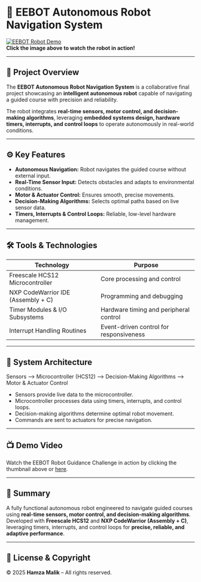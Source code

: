 # 🤖 EEBOT Autonomous Robot Navigation System

[![EEBOT Robot Demo](https://img.youtube.com/vi/PQ2uhcagHnQ/0.jpg)](https://youtube.com/shorts/PQ2uhcagHnQ?si=9LnpC-18juQw4heY)  
**Click the image above to watch the robot in action!**

---

## 📝 Project Overview

The **EEBOT Autonomous Robot Navigation System** is a collaborative final project showcasing an **intelligent autonomous robot** capable of navigating a guided course with precision and reliability.  

The robot integrates **real-time sensors, motor control, and decision-making algorithms**, leveraging **embedded systems design, hardware timers, interrupts, and control loops** to operate autonomously in real-world conditions.

---

## ⚙️ Key Features

- **Autonomous Navigation:** Robot navigates the guided course without external input.  
- **Real-Time Sensor Input:** Detects obstacles and adapts to environmental conditions.  
- **Motor & Actuator Control:** Ensures smooth, precise movements.  
- **Decision-Making Algorithms:** Selects optimal paths based on live sensor data.  
- **Timers, Interrupts & Control Loops:** Reliable, low-level hardware management.

---

## 🛠 Tools & Technologies

| Technology | Purpose |
|------------|---------|
| Freescale HCS12 Microcontroller | Core processing and control |
| NXP CodeWarrior IDE (Assembly + C) | Programming and debugging |
| Timer Modules & I/O Subsystems | Hardware timing and peripheral control |
| Interrupt Handling Routines | Event-driven control for responsiveness |

---

## 🚀 System Architecture
Sensors --> Microcontroller (HCS12) --> Decision-Making Algorithms --> Motor & Actuator Control


- Sensors provide live data to the microcontroller.  
- Microcontroller processes data using timers, interrupts, and control loops.  
- Decision-making algorithms determine optimal robot movement.  
- Commands are sent to actuators for precise navigation.

---

## 📺 Demo Video

Watch the EEBOT Robot Guidance Challenge in action by clicking the thumbnail above or [here](https://youtube.com/shorts/PQ2uhcagHnQ?si=9LnpC-18juQw4heY).

---

## 📄 Summary

A fully functional autonomous robot engineered to navigate guided courses using **real-time sensors, motor control, and decision-making algorithms**. Developed with **Freescale HCS12** and **NXP CodeWarrior (Assembly + C)**, leveraging timers, interrupts, and control loops for **precise, reliable, and adaptive performance**.

---

## 📜 License & Copyright

© 2025 **Hamza Malik** – All rights reserved.

